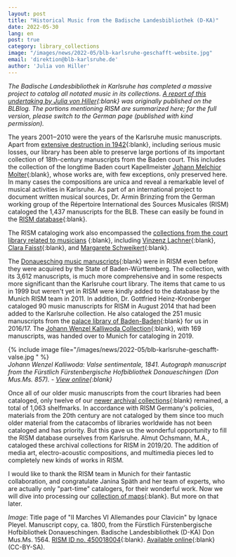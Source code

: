 ```yaml
---
layout: post
title: "Historical Music from the Badische Landesbibliothek (D-KA)"
date: 2022-05-30
lang: en
post: true
category: library_collections
image: "/images/news/2022-05/blb-karlsruhe-geschafft-website.jpg"
email: 'direktion@blb-karlsruhe.de'
author: 'Julia von Hiller'
---
```


_The Badische Landesbibliothek in Karlsruhe has completed a massive project to catalog all notated music in its collections. [A report of this undertaking by Julia von Hiller](https://www.blb-karlsruhe.de/blblog/2022-04-25-keine-einzige-unkatalogisierte-note-mehr){:blank} was originally published on the BLBlog. The portions mentioning RISM are summarized here; for the full version, please switch to the German page (published with kind permission)._  

The years 2001‒2010 were the years of the Karlsruhe music manuscripts. Apart from [extensive destruction in 1942](https://www.blb-karlsruhe.de/die-blb/geschichte/die-zerstoerung-der-bibliothek-1942){:blank}, including serious music losses, our library has been able to preserve large portions of its important collection of 18th-century manuscripts from the Baden court. This includes the collection of the longtime Baden court Kapellmeister [Johann Melchior Molter](https://de.wikipedia.org/wiki/Johann_Melchior_Molter){:blank}, whose works are, with few exceptions, only preserved here. In many cases the compositions are unica and reveal a remarkable level of musical activities in Karlsruhe. As part of an international project to document written musical sources, Dr. Armin Brinzing from the German working group of the Répertoire International des Sources Musicales (RISM) cataloged the 1,437 manuscripts for the BLB. These can easily be found in the [RISM database](https://opac.rism.info/){:blank}.  

The RISM cataloging work also encompassed the [collections from the court library related to musicians](https://www.blb-karlsruhe.de/sammlungen/musikalien/bestand/vor-und-nachlaesse-a-z) {:blank}, including [Vinzenz Lachner](https://de.wikipedia.org/wiki/Vinzenz_Lachner){:blank}, [Clara Faisst](https://de.wikipedia.org/wiki/Clara_Faisst){:blank}, and [Margarete Schweikert](https://de.wikipedia.org/wiki/Margarete_Schweikert){:blank}.  

The [Donauesching music manuscripts](https://www.blb-karlsruhe.de/sammlungen/musikalien/bestand/fuerstlich-fuerstenbergische-hofbibliothek-donaueschingen){:blank} were in RISM even before they were acquired by the State of Baden-Württemberg. The collection, with its 3,612 manuscripts, is much more comprehensive and in some respects more significant than the Karlsruhe court library. The items that came to us in 1999 but weren't yet in RISM were kindly added to the database by the Munich RISM team in 2011. In addition, Dr. Gottfried Heinz-Kronberger cataloged 90 music manuscripts for RISM in August 2014 that had been added to the Karlsruhe collection. He also cataloged the 251 music manuscripts from the [palace library of Baden-Baden](https://www.blb-karlsruhe.de/sammlungen/musikalien/bestand/schlossbibliothek-baden-baden){:blank} for us in 2016/17. The [Johann Wenzel Kalliwoda Collection](https://www.blb-karlsruhe.de/sammlungen/musikalien/bestand/vor-und-nachlaesse-a-z#c903){:blank}, with 169 manuscripts, was handed over to Munich for cataloging in 2019.  

{% include image file="/images/news/2022-05/blb-karlsruhe-geschafft-valse.jpg " %}  
_Johann Wenzel Kalliwoda: Valse sentimentale, 1841. Autograph manuscript from the  Fürstlich Fürstenbergische Hofbibliothek Donaueschingen (Don Mus.Ms. 857). - [View online](https://nbn-resolving.org/urn:nbn:de:bsz:31-92716){:blank}_


Once all of our older music manuscripts from the court libraries had been cataloged, only twelve of our [newer archival collections](https://www.blb-karlsruhe.de/sammlungen/musikalien/bestand/vor-und-nachlaesse-a-z){:blank} remained, a total of 1,063 shelfmarks. In accordance with RISM Germany's policies, materials from the 20th century are not cataloged by them since too much older material from the catacombs of libraries worldwide has not been cataloged and has priority. But this gave us the wonderful opportunity to fill the RISM database ourselves from Karlsruhe. Almut Ochsmann, M.A., cataloged these archival collections for RISM in 2019/20. The addition of media art, electro-acoustic compositions, and multimedia pieces led to completely new kinds of works in RISM.  

I would like to thank the RISM team in Munich for their fantastic collaboration, and congratulate Janina Späth and her team of experts, who are actually only "part-time" catalogers, for their wonderful work. Now we will dive into processing our [collection of maps](https://www.blb-karlsruhe.de/sammlungen/historische-karten/bestand){:blank}. But more on that later.  

_Image_: Title page of "II Marches VI Allemandes pour Clavicin" by Ignace Pleyel. Manuscript copy, ca. 1800, from the Fürstlich Fürstenbergische Hofbibliothek Donaueschingen. Badische Landesbibliothek (D-KA)  Don Mus.Ms. 1564. [RISM ID no. 450018004](https://opac.rism.info/search?id=450018004&View=rism){:blank}. [Available online](https://digital.blb-karlsruhe.de/urn/urn:nbn:de:bsz:31-108097){:blank} (CC-BY-SA).  
